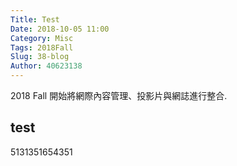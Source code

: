 ```yaml
---
Title: Test
Date: 2018-10-05 11:00
Category: Misc
Tags: 2018Fall
Slug: 38-blog
Author: 40623138
---
```


2018 Fall 開始將網際內容管理、投影片與網誌進行整合.

<!-- PELICAN_END_SUMMARY -->

test
----
5131351654351